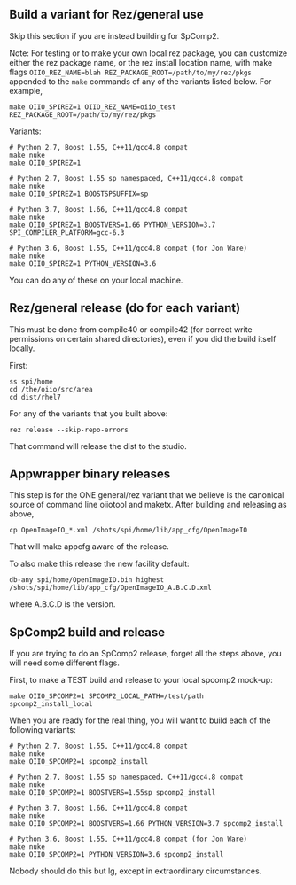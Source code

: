 Build a variant for Rez/general use
-----------------------------------

Skip this section if you are instead building for SpComp2.

Note: For testing or to make your own local rez package, you can customize
either the rez package name, or the rez install location name, with make
flags `OIIO_REZ_NAME=blah REZ_PACKAGE_ROOT=/path/to/my/rez/pkgs` appended
to the `make` commands of any of the variants listed below. For example,

    make OIIO_SPIREZ=1 OIIO_REZ_NAME=oiio_test REZ_PACKAGE_ROOT=/path/to/my/rez/pkgs


Variants:

    # Python 2.7, Boost 1.55, C++11/gcc4.8 compat
    make nuke
    make OIIO_SPIREZ=1

    # Python 2.7, Boost 1.55 sp namespaced, C++11/gcc4.8 compat
    make nuke
    make OIIO_SPIREZ=1 BOOSTSPSUFFIX=sp

    # Python 3.7, Boost 1.66, C++11/gcc4.8 compat
    make nuke
    make OIIO_SPIREZ=1 BOOSTVERS=1.66 PYTHON_VERSION=3.7 SPI_COMPILER_PLATFORM=gcc-6.3

    # Python 3.6, Boost 1.55, C++11/gcc4.8 compat (for Jon Ware)
    make nuke
    make OIIO_SPIREZ=1 PYTHON_VERSION=3.6

You can do any of these on your local machine.


Rez/general release (do for each variant)
-----------------------------------------

This must be done from compile40 or compile42 (for correct write
permissions on certain shared directories), even if you did the build
itself locally.

First:

    ss spi/home
    cd /the/oiio/src/area
    cd dist/rhel7

For any of the variants that you built above:

    rez release --skip-repo-errors

That command will release the dist to the studio.


Appwrapper binary releases
--------------------------

This step is for the ONE general/rez variant that we believe is the
canonical source of command line oiiotool and maketx. After building and
releasing as above,

    cp OpenImageIO_*.xml /shots/spi/home/lib/app_cfg/OpenImageIO

That will make appcfg aware of the release.

To also make this release the new facility default:

    db-any spi/home/OpenImageIO.bin highest /shots/spi/home/lib/app_cfg/OpenImageIO_A.B.C.D.xml

where A.B.C.D is the version.


SpComp2 build and release
-------------------------

If you are trying to do an SpComp2 release, forget all the steps above, you
will need some different flags.

First, to make a TEST build and release to your local spcomp2 mock-up:

    make OIIO_SPCOMP2=1 SPCOMP2_LOCAL_PATH=/test/path spcomp2_install_local

When you are ready for the real thing, you will want to build each of the
following variants:

    # Python 2.7, Boost 1.55, C++11/gcc4.8 compat
    make nuke
    make OIIO_SPCOMP2=1 spcomp2_install

    # Python 2.7, Boost 1.55 sp namespaced, C++11/gcc4.8 compat
    make nuke
    make OIIO_SPCOMP2=1 BOOSTVERS=1.55sp spcomp2_install

    # Python 3.7, Boost 1.66, C++11/gcc4.8 compat
    make nuke
    make OIIO_SPCOMP2=1 BOOSTVERS=1.66 PYTHON_VERSION=3.7 spcomp2_install

    # Python 3.6, Boost 1.55, C++11/gcc4.8 compat (for Jon Ware)
    make nuke
    make OIIO_SPCOMP2=1 PYTHON_VERSION=3.6 spcomp2_install

Nobody should do this but lg, except in extraordinary circumstances.
